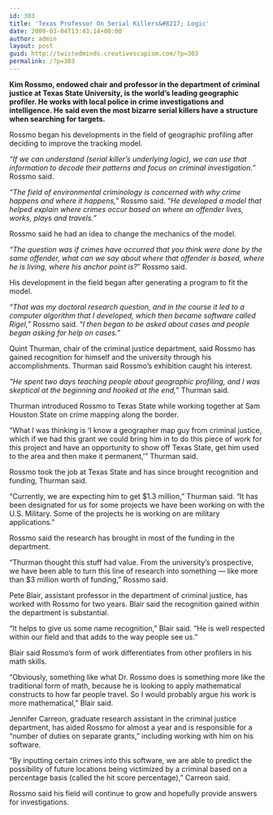```yaml
---
id: 303
title: 'Texas Professor On Serial Killers&#8217; Logic'
date: 2009-03-04T13:43:14+00:00
author: admin
layout: post
guid: http://twistedminds.creativescapism.com/?p=303
permalink: /?p=303
---
```

<p class="dropcap-first">
  <strong>Kim Rossmo, endowed chair and professor in the department of criminal justice at Texas State University, is the world’s leading geographic profiler. He works with local police in crime investigations and intelligence. He said even the most bizarre serial killers have a structure when searching for targets. </strong>
</p>

Rossmo began his developments in the field of geographic profiling after deciding to improve the tracking model.

_“If we can understand (serial killer’s underlying logic), we can use that information to decode their patterns and focus on criminal investigation._” Rossmo said.

_“The field of environmental criminology is concerned with why crime happens and where it happens,_” Rossmo said. “_He developed a model that helped explain where crimes occur based on where an offender lives, works, plays and travels.”_

Rossmo said he had an idea to change the mechanics of the model.

_“The question was if crimes have occurred that you think were done by the same offender, what can we say about where that offender is based, where he is living, where his anchor point is?_” Rossmo said.

His development in the field began after generating a program to fit the model.

_“That was my doctoral research question, and in the course it led to a computer algorithm that I developed, which then became software called Rigel,_” Rossmo said. “_I then began to be asked about cases and people began asking for help on cases.”_

Quint Thurman, chair of the criminal justice department, said Rossmo has gained recognition for himself and the university through his accomplishments. Thurman said Rossmo’s exhibition caught his interest.

_“He spent two days teaching people about geographic profiling, and I was skeptical at the beginning and hooked at the end,_” Thurman said.

Thurman introduced Rossmo to Texas State while working together at Sam Houston State on crime mapping along the border.

“What I was thinking is ‘I know a geographer map guy from criminal justice, which if we had this grant we could bring him in to do this piece of work for this project and have an opportunity to show off Texas State, get him used to the area and then make it permanent,’” Thurman said.

Rossmo took the job at Texas State and has since brought recognition and funding, Thurman said.

“Currently, we are expecting him to get $1.3 million,” Thurman said. “It has been designated for us for some projects we have been working on with the U.S. Military. Some of the projects he is working on are military applications.”

Rossmo said the research has brought in most of the funding in the department.

“Thurman thought this stuff had value. From the university’s prospective, we have been able to turn this line of research into something — like more than $3 million worth of funding,” Rossmo said.

Pete Blair, assistant professor in the department of criminal justice, has worked with Rossmo for two years. Blair said the recognition gained within the department is substantial.

“It helps to give us some name recognition,” Blair said. “He is well respected within our field and that adds to the way people see us.”

Blair said Rossmo’s form of work differentiates from other profilers in his math skills.

“Obviously, something like what Dr. Rossmo does is something more like the traditional form of math, because he is looking to apply mathematical constructs to how far people travel. So I would probably argue his work is more mathematical,” Blair said.

Jennifer Carreon, graduate research assistant in the criminal justice department, has aided Rossmo for almost a year and is responsible for a “number of duties on separate grants,” including working with him on his software.

“By inputting certain crimes into this software, we are able to predict the possibility of future locations being victimized by a criminal based on a percentage basis (called the hit score percentage),” Carreon said.

Rossmo said his field will continue to grow and hopefully provide answers for investigations.
